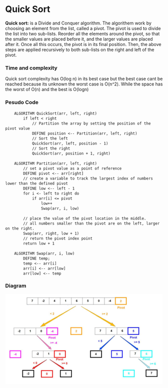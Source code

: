 # Quick Sort

**Quick sort:** is a Divide and Conquer algorithm.
The algorithem work by choosing an element from the list, called a pivot. The pivot is used to divide the list into two sub-lists. Reorder all the elements around the pivot, so that the smaller values are placed before it, and the larger values are placed after it. Once all this occurs, the pivot is in its final position. Then, the above steps are applied recursively to both sub-lists on the right and left of the pivot.

### Time and complexity

Quick sort complexity has O(log n) in its best case but the best case cant be reached because its unknown the worst case is O(n^2). While the space has the worst of O(n) and the best is O(logn)

### Pesudo Code

        ALGORITHM QuickSort(arr, left, right)
            if left < right
                // Partition the array by setting the position of the pivot value
                DEFINE position <-- Partition(arr, left, right)
                // Sort the left
                QuickSort(arr, left, position - 1)
                // Sort the right
                QuickSort(arr, position + 1, right)

        ALGORITHM Partition(arr, left, right)
            // set a pivot value as a point of reference
            DEFINE pivot <-- arr[right]
            // create a variable to track the largest index of numbers lower than the defined pivot
            DEFINE low <-- left - 1
            for i <- left to right do
                if arr[i] <= pivot
                    low++
                    Swap(arr, i, low)

            // place the value of the pivot location in the middle.
            // all numbers smaller than the pivot are on the left, larger on the right.
            Swap(arr, right, low + 1)
            // return the pivot index point
            return low + 1

        ALGORITHM Swap(arr, i, low)
            DEFINE temp;
            temp <-- arr[i]
            arr[i] <-- arr[low]
            arr[low] <-- temp

### Diagram

![quick-sort](https://github.com/anassawalha95/data-structures-and-algorithms/blob/main/assests/quick-sort.jpg)
